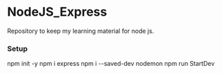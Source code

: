 # NodeJS_Express
Repository to keep my learning material for node js.

### Setup

npm init -y 
npm i express
npm i --saved-dev nodemon
npm run StartDev